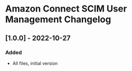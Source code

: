 # Amazon Connect SCIM User Management Changelog

## [1.0.0] - 2022-10-27

### Added

-   All files, initial version
